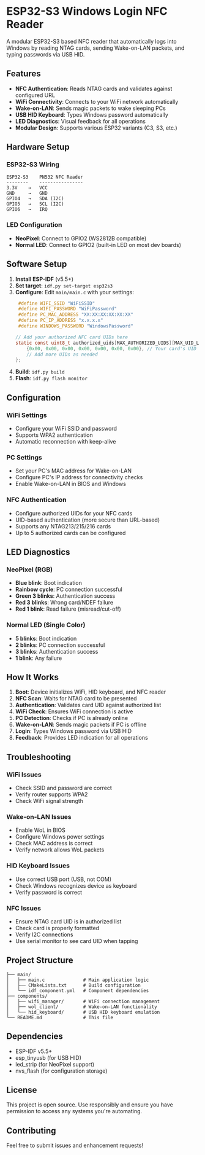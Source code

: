 # ESP32-S3 Windows Login NFC Reader

A modular ESP32-S3 based NFC reader that automatically logs into Windows by reading NTAG cards, sending Wake-on-LAN packets, and typing passwords via USB HID.

## Features

- **NFC Authentication**: Reads NTAG cards and validates against configured URL
- **WiFi Connectivity**: Connects to your WiFi network automatically
- **Wake-on-LAN**: Sends magic packets to wake sleeping PCs
- **USB HID Keyboard**: Types Windows password automatically
- **LED Diagnostics**: Visual feedback for all operations
- **Modular Design**: Supports various ESP32 variants (C3, S3, etc.)

## Hardware Setup

### ESP32-S3 Wiring
```
ESP32-S3    PN532 NFC Reader
--------    ----------------
3.3V    →   VCC
GND     →   GND
GPIO4   →   SDA (I2C)
GPIO5   →   SCL (I2C)
GPIO6   →   IRQ 
```

### LED Configuration
- **NeoPixel**: Connect to GPIO2 (WS2812B compatible)
- **Normal LED**: Connect to GPIO2 (built-in LED on most dev boards)

## Software Setup

1. **Install ESP-IDF** (v5.5+)
2. **Set target**: `idf.py set-target esp32s3`
3. **Configure**: Edit `main/main.c` with your settings:
   ```c
    #define WIFI_SSID "WiFiSSID"
    #define WIFI_PASSWORD "WiFiPassword"
    #define PC_MAC_ADDRESS "XX:XX:XX:XX:XX:XX"
    #define PC_IP_ADDRESS "x.x.x.x"
    #define WINDOWS_PASSWORD "WindowsPassword"
   
   // Add your authorized NFC card UIDs here
   static const uint8_t authorized_uids[MAX_AUTHORIZED_UIDS][MAX_UID_LENGTH] = {
       {0x00, 0x00, 0x00, 0x00, 0x00, 0x00, 0x00}, // Your card's UID
       // Add more UIDs as needed
   };
   ```
4. **Build**: `idf.py build`
5. **Flash**: `idf.py flash monitor`

## Configuration

### WiFi Settings
- Configure your WiFi SSID and password
- Supports WPA2 authentication
- Automatic reconnection with keep-alive

### PC Settings
- Set your PC's MAC address for Wake-on-LAN
- Configure PC's IP address for connectivity checks
- Enable Wake-on-LAN in BIOS and Windows

### NFC Authentication
- Configure authorized UIDs for your NFC cards
- UID-based authentication (more secure than URL-based)
- Supports any NTAG213/215/216 cards
- Up to 5 authorized cards can be configured

## LED Diagnostics

### NeoPixel (RGB)
- **Blue blink**: Boot indication
- **Rainbow cycle**: PC connection successful
- **Green 3 blinks**: Authentication success
- **Red 3 blinks**: Wrong card/NDEF failure
- **Red 1 blink**: Read failure (misread/cut-off)

### Normal LED (Single Color)
- **5 blinks**: Boot indication
- **2 blinks**: PC connection successful
- **3 blinks**: Authentication success
- **1 blink**: Any failure

## How It Works

1. **Boot**: Device initializes WiFi, HID keyboard, and NFC reader
2. **NFC Scan**: Waits for NTAG card to be presented
3. **Authentication**: Validates card UID against authorized list
4. **WiFi Check**: Ensures WiFi connection is active
5. **PC Detection**: Checks if PC is already online
6. **Wake-on-LAN**: Sends magic packets if PC is offline
7. **Login**: Types Windows password via USB HID
8. **Feedback**: Provides LED indication for all operations

## Troubleshooting

### WiFi Issues
- Check SSID and password are correct
- Verify router supports WPA2
- Check WiFi signal strength

### Wake-on-LAN Issues
- Enable WoL in BIOS
- Configure Windows power settings
- Check MAC address is correct
- Verify network allows WoL packets

### HID Keyboard Issues
- Use correct USB port (USB, not COM)
- Check Windows recognizes device as keyboard
- Verify password is correct

### NFC Issues
- Ensure NTAG card UID is in authorized list
- Check card is properly formatted
- Verify I2C connections
- Use serial monitor to see card UID when tapping

## Project Structure

```
├── main/
│   ├── main.c              # Main application logic
│   ├── CMakeLists.txt      # Build configuration
│   └── idf_component.yml   # Component dependencies
├── components/
│   ├── wifi_manager/       # WiFi connection management
│   ├── wol_client/         # Wake-on-LAN functionality
│   └── hid_keyboard/       # USB HID keyboard emulation
└── README.md               # This file
```

## Dependencies

- ESP-IDF v5.5+
- esp_tinyusb (for USB HID)
- led_strip (for NeoPixel support)
- nvs_flash (for configuration storage)

## License

This project is open source. Use responsibly and ensure you have permission to access any systems you're automating.

## Contributing

Feel free to submit issues and enhancement requests!